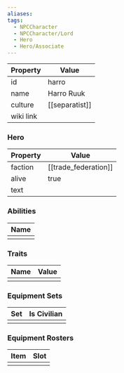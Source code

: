 ```yaml
---
aliases: 
tags:
  - NPCCharacter
  - NPCCharacter/Lord
  - Hero
  - Hero/Associate
---
```


| Property  | Value          |
| :-------- | -------------- |
| id        | harro          |
| name      | Harro Ruuk     |
| culture   | [[separatist]] |
| wiki link |                |
### Hero
| Property | Value                |
| -------- | -------------------- |
| faction  | [[trade_federation]] |
| alive    | true                 |
| text     |                      |

### Abilities
| Name |
| :--: |
|      |

### Traits
| Name | Value |
| ---- | ----- |
|      |       |

### Equipment Sets
| Set | Is Civilian |
| --- | ----------- |
|     |             |

### Equipment Rosters
| Item | Slot |
| ---- | ---- |
|      |      |
